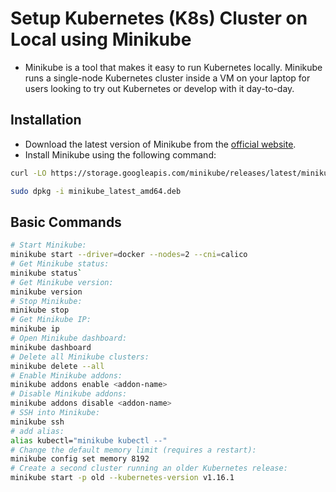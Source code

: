 # Setup Kubernetes (K8s) Cluster on Local using Minikube

- Minikube is a tool that makes it easy to run Kubernetes locally. Minikube runs a single-node Kubernetes cluster inside a VM on your laptop for users looking to try out Kubernetes or develop with it day-to-day.

## Installation

- Download the latest version of Minikube from the [official website](https://minikube.sigs.k8s.io/docs/start/).
- Install Minikube using the following command:

```bash
curl -LO https://storage.googleapis.com/minikube/releases/latest/minikube_latest_amd64.deb

sudo dpkg -i minikube_latest_amd64.deb
```

## Basic Commands

```bash
# Start Minikube:
minikube start --driver=docker --nodes=2 --cni=calico
# Get Minikube status:
minikube status`
# Get Minikube version:
minikube version
# Stop Minikube:
minikube stop
# Get Minikube IP:
minikube ip
# Open Minikube dashboard:
minikube dashboard
# Delete all Minikube clusters:
minikube delete --all
# Enable Minikube addons:
minikube addons enable <addon-name>
# Disable Minikube addons:
minikube addons disable <addon-name>
# SSH into Minikube:
minikube ssh
# add alias:
alias kubectl="minikube kubectl --"
# Change the default memory limit (requires a restart):
minikube config set memory 8192
# Create a second cluster running an older Kubernetes release:
minikube start -p old --kubernetes-version v1.16.1
```

